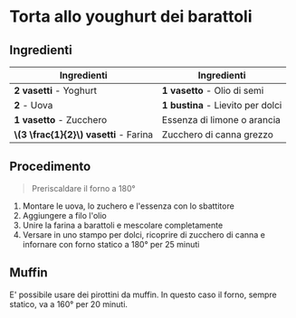 # Torta allo youghurt dei barattoli

## Ingredienti

| Ingredienti                  | Ingredienti             |
| ---------------------------- | ----------------------- |
| **2 vasetti** - Yoghurt  | **1 vasetto** - Olio di semi |
| **2** - Uova | **1 bustina** - Lievito per dolci |
| **1 vasetto** - Zucchero | Essenza di limone o arancia |
| **\\(3 \frac{1}{2}\\) vasetti** - Farina | Zucchero di canna grezzo |

## Procedimento

> Preriscaldare il forno a 180°

1. Montare le uova, lo zuchero e l'essenza con lo sbattitore
1. Aggiungere a filo l'olio
1. Unire la farina a barattoli e mescolare completamente
1. Versare in uno stampo per dolci, ricoprire di zucchero di canna e infornare con forno statico a 180° per 25 minuti

## Muffin

E' possibile usare dei pirottini da muffin. In questo caso il forno, sempre statico, va a 160° per 20 minuti.